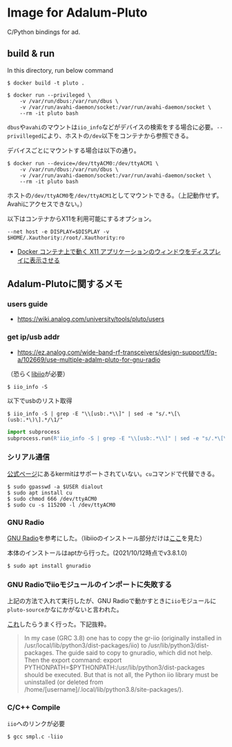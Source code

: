 # Image for Adalum-Pluto
C/Python bindings for ad.

## build & run
In this directory, run below command

```
$ docker build -t pluto .
```

```
$ docker run --privileged \
    -v /var/run/dbus:/var/run/dbus \
    -v /var/run/avahi-daemon/socket:/var/run/avahi-daemon/socket \
    --rm -it pluto bash
```

`dbus`や`avahi`のマウントは`iio_info`などがデバイスの検索をする場合に必要。`--privilleged`により、ホストの`/dev`以下をコンテナから参照できる。

デバイスごとにマウントする場合は以下の通り。
```
$ docker run --device=/dev/ttyACM0:/dev/ttyACM1 \
    -v /var/run/dbus:/var/run/dbus \
    -v /var/run/avahi-daemon/socket:/var/run/avahi-daemon/socket \
    --rm -it pluto bash
```
ホストの`/dev/ttyACM0`を`/dev/ttyACM1`としてマウントできる。（上記動作せず。Avahiにアクセスできない。）

以下はコンテナからX11を利用可能にするオプション。

```
--net host -e DISPLAY=$DISPLAY -v $HOME/.Xauthority:/root/.Xauthority:ro
```
- [Docker コンテナ上で動く X11 アプリケーションのウィンドウをディスプレイに表示させる](https://qiita.com/hoto17296/items/7c1ba10c1575c6c38105)

## Adalum-Plutoに関するメモ

### users guide
-  https://wiki.analog.com/university/tools/pluto/users

### get ip/usb addr
- https://ez.analog.com/wide-band-rf-transceivers/design-support/f/q-a/102669/use-multiple-adalm-pluto-for-gnu-radio

（恐らく[libiio](https://github.com/analogdevicesinc/libiio/blob/master/README_BUILD.md)が必要）
```
$ iio_info -S
```
以下でusbのリスト取得
```
$ iio_info -S | grep -E "\\[usb:.*\\]" | sed -e "s/.*\[\(usb:.*\)\].*/\1/"
```

```python
import subprocess
subprocess.run(R'iio_info -S | grep -E "\\[usb:.*\\]" | sed -e "s/.*\[\(usb:.*\)\].*/\1/"', shell=True)
```

### シリアル通信
[公式ページ](https://wiki.analog.com/university/tools/pluto/drivers/linux)にあるkermitはサポートされていない。`cu`コマンドで代替できる。
```
$ sudo gpasswd -a $USER dialout
$ sudo apt install cu
$ sudo chmod 666 /dev/ttyACM0
$ sudo cu -s 115200 -l /dev/ttyACM0
```

### GNU Radio
[GNU Radio](https://wiki.analog.com/resources/tools-software/linux-software/gnuradio)を参考にした。（libiioのインストール部分だけは[ここ](https://github.com/analogdevicesinc/libiio/blob/master/README_BUILD.md)を見た）

本体のインストールはaptから行った。(2021/10/12時点でv3.8.1.0)
```
$ sudo apt install gnuradio
```

### GNU Radioでiioモジュールのインポートに失敗する
上記の方法で入れて実行したが、GNU Radioで動かすときに`iio`モジュールに`pluto-source`かなにかがないと言われた。

[これ](https://techfocusalexn.wordpress.com/2021/04/03/setting-up-adalm-pluto-on-ubuntu/)したらうまく行った。下記抜粋。

>In my case (GRC 3.8) one has to copy the gr-iio (originally installed in /usr/local/lib/python3/dist-packages/iio) to /usr/lib/python3/dist-packages. The guide said to copy to gnuradio, which did not help.
Then the export command: export PYTHONPATH=$PYTHONPATH:/usr/lib/python3/dist-packages should be executed. But that is not all, the Python iio library must be uninstalled (or deleted from /home/[username]/.local/lib/python3.8/site-packages/).

### C/C++ Compile
`iio`へのリンクが必要

```
$ gcc smpl.c -liio
```


